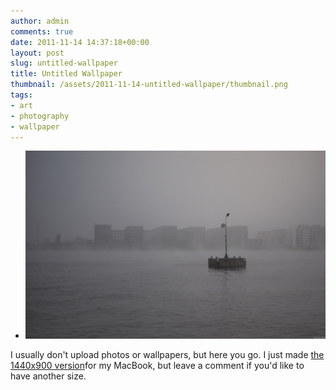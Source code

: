 ```yaml
---
author: admin
comments: true
date: 2011-11-14 14:37:18+00:00
layout: post
slug: untitled-wallpaper
title: Untitled Wallpaper
thumbnail: /assets/2011-11-14-untitled-wallpaper/thumbnail.png
tags:
- art
- photography
- wallpaper
---
```


* ![](/assets/2011-11-14-untitled-wallpaper/mist-op-het-ij.png)

I usually don't upload photos or wallpapers, but here you go. I just made [the 1440x900 version](/assets/2011-11-14-untitled-wallpaper/mist-op-het-ij.png)for my MacBook, but leave a comment if you'd like to have another size.
